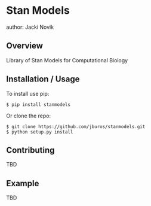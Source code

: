 Stan Models
===============================

author: Jacki Novik

Overview
--------

Library of Stan Models for Computational Biology

Installation / Usage
--------------------

To install use pip:

    $ pip install stanmodels


Or clone the repo:

    $ git clone https://github.com/jburos/stanmodels.git
    $ python setup.py install
    
Contributing
------------

TBD

Example
-------

TBD
